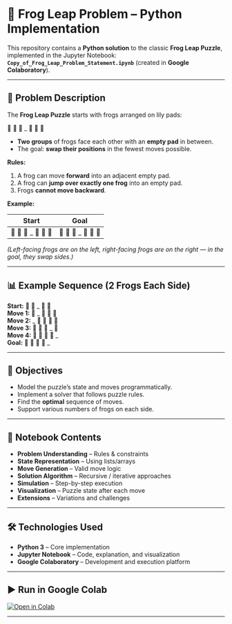 # 🐸 Frog Leap Problem – Python Implementation

This repository contains a **Python solution** to the classic **Frog Leap Puzzle**, implemented in the Jupyter Notebook:  
**`Copy_of_Frog_Leap_Problem_Statement.ipynb`** (created in **Google Colaboratory**).

---

## 📜 Problem Description

The **Frog Leap Puzzle** starts with frogs arranged on lily pads:

🐸 🐸 🐸 _ 🐸 🐸 🐸

- **Two groups** of frogs face each other with an **empty pad** in between.
- The goal: **swap their positions** in the fewest moves possible.

**Rules:**
1. A frog can move **forward** into an adjacent empty pad.
2. A frog can **jump over exactly one frog** into an empty pad.
3. Frogs **cannot move backward**.

**Example:**

| Start                           | Goal                            |
|---------------------------------|----------------------------------|
| 🐸 🐸 🐸 _ 🐸 🐸 🐸 | 🐸 🐸 🐸 _ 🐸 🐸 🐸 |

*(Left-facing frogs are on the left, right-facing frogs are on the right — in the goal, they swap sides.)*

---

## 📊 Example Sequence (2 Frogs Each Side)

**Start:** 🐸 🐸 _ 🐸 🐸  
**Move 1:** 🐸 _ 🐸 🐸 🐸  
**Move 2:** _ 🐸 🐸 🐸 🐸  
**Move 3:** 🐸 🐸 🐸 _ 🐸  
**Move 4:** 🐸 🐸 🐸 🐸 _  
**Goal:** 🐸 🐸 🐸 🐸 _  

---

## 🎯 Objectives

- Model the puzzle’s state and moves programmatically.
- Implement a solver that follows puzzle rules.
- Find the **optimal** sequence of moves.
- Support various numbers of frogs on each side.

---

## 📂 Notebook Contents

- **Problem Understanding** – Rules & constraints  
- **State Representation** – Using lists/arrays  
- **Move Generation** – Valid move logic  
- **Solution Algorithm** – Recursive / iterative approaches  
- **Simulation** – Step-by-step execution  
- **Visualization** – Puzzle state after each move  
- **Extensions** – Variations and challenges  

---

## 🛠 Technologies Used

- **Python 3** – Core implementation  
- **Jupyter Notebook** – Code, explanation, and visualization  
- **Google Colaboratory** – Development and execution platform  

---

## ▶ Run in Google Colab

[![Open in Colab](https://colab.research.google.com/assets/colab-badge.svg)](https://colab.research.google.com/drive/1kdI6XTRUtTQ9Ksf9SnbRl23FMh5TOOAL#scrollTo=yWIRVXlyE_6v)

---
